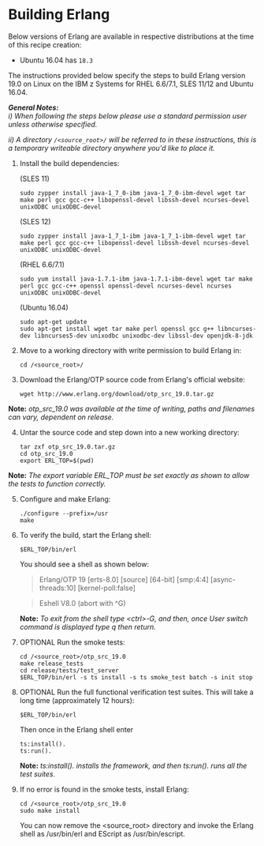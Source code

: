 <!---PACKAGE:Erlang--->
<!---DISTRO:RHEL 6.6:19.x--->
<!---DISTRO:RHEL 7.1:19.x--->
<!---DISTRO:SLES 11:19.x--->
<!---DISTRO:SLES 12:19.x--->
<!---DISTRO:Ubuntu 16.x:Distro,19.x--->

# Building Erlang

Below versions of Erlang are available in respective distributions at the time of this recipe creation:

*    Ubuntu 16.04 has `18.3`

The instructions provided below specify the steps to build Erlang version 19.0 on Linux on the IBM z Systems for RHEL 6.6/7.1, SLES 11/12 and Ubuntu 16.04.


_**General Notes:**_ 	 
_i) When following the steps below please use a standard permission user unless otherwise specified._

_ii) A directory `/<source_root>/` will be referred to in these instructions, this is a temporary writeable directory anywhere you'd like to place it._ 

 1. Install the build dependencies:

      (SLES 11)
     ```
    sudo zypper install java-1_7_0-ibm java-1_7_0-ibm-devel wget tar make perl gcc gcc-c++ libopenssl-devel libssh-devel ncurses-devel unixODBC unixODBC-devel
     ```

      (SLES 12)
     ```
    sudo zypper install java-1_7_1-ibm java-1_7_1-ibm-devel wget tar make perl gcc gcc-c++ libopenssl-devel libssh-devel ncurses-devel unixODBC unixODBC-devel
    ```

       (RHEL 6.6/7.1)
      ```
    sudo yum install java-1.7.1-ibm java-1.7.1-ibm-devel wget tar make perl gcc gcc-c++ openssl openssl-devel ncurses-devel ncurses unixODBC unixODBC-devel
      ```
	  
	 (Ubuntu 16.04)
      ```
    sudo apt-get update
    sudo apt-get install wget tar make perl openssl gcc g++ libncurses-dev libncurses5-dev unixodbc unixodbc-dev libssl-dev openjdk-8-jdk
      ``` 
	  
 2. Move to a working directory with write permission to build Erlang in:
 
      ```
    cd /<source_root>/
      ```
 3. Download the Erlang/OTP source code from Erlang's official website:
     ```
    wget http://www.erlang.org/download/otp_src_19.0.tar.gz
     ```

 **Note:** *otp_src_19.0 was available at the time of writing, paths and filenames can vary, dependent on release.*

 4. Untar the source code and step down into a new working directory:
     ```
    tar zxf otp_src_19.0.tar.gz
    cd otp_src_19.0
    export ERL_TOP=$(pwd)
     ```
 **Note:** *The export variable ERL_TOP must be set exactly as shown to allow the tests to function correctly.*

 5. Configure and make Erlang:
     ```
    ./configure --prefix=/usr
    make
     ```
 6. To verify the build, start the Erlang shell:
     ```
    $ERL_TOP/bin/erl
     ```
	You should see a shell as shown below:

 	 > Erlang/OTP 19 [erts-8.0] [source] [64-bit] [smp:4:4] [async-threads:10] [kernel-poll:false]

 	 >Eshell V8.0  (abort with ^G)
 	
  	**Note:** *To exit from the shell type \<ctrl\>-G, and then, once User switch command is displayed type q then return.*

 7. OPTIONAL Run the smoke tests:
    ```
    cd /<source_root>/otp_src_19.0 
    make release_tests
    cd release/tests/test_server
    $ERL_TOP/bin/erl -s ts install -s ts smoke_test batch -s init stop
    ```
    
 8. OPTIONAL Run the full functional verification test suites. This will take a long time (approximately 12 hours):
 
    ```
    $ERL_TOP/bin/erl
    ```
    
    Then once in the Erlang shell enter
    
    ```
    ts:install(). 
    ts:run().
    ```
    
 	 **Note:** *ts:install(). installs the framework, and then ts:run(). runs all the test suites.*

 9. If no error is found in the smoke tests, install Erlang:
    ```
    cd /<source_root>/otp_src_19.0 
    sudo make install
    ```
     
   	You can now remove the <source_root> directory and invoke the Erlang shell as /usr/bin/erl and EScript as /usr/bin/escript.